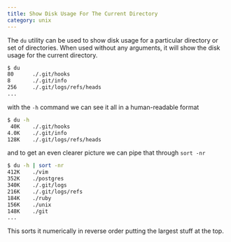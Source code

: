 ```yaml
---
title: Show Disk Usage For The Current Directory
category: unix
---
```


The `du` utility can be used to show disk usage for a particular directory
or set of directories. When used without any arguments, it will show the
disk usage for the current directory.

```bash
$ du
80      ./.git/hooks
8       ./.git/info
256     ./.git/logs/refs/heads
...
```

with the `-h` command we can see it all in a human-readable format

```bash
$ du -h
 40K    ./.git/hooks
4.0K    ./.git/info
128K    ./.git/logs/refs/heads
```

and to get an even clearer picture we can pipe that through `sort -nr`

```bash
$ du -h | sort -nr
412K    ./vim
352K    ./postgres
340K    ./.git/logs
216K    ./.git/logs/refs
184K    ./ruby
156K    ./unix
148K    ./git
...
```

This sorts it numerically in reverse order putting the largest stuff at the
top.

